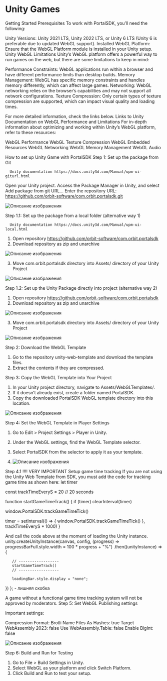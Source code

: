 # Unity Games

Getting Started
Prerequisites
To work with PortalSDK, you’ll need the following:

Unity Versions: Unity 2021 LTS, Unity 2022 LTS, or Unity 6 LTS (Unity 6 is preferable due to updated WebGL support).
Installed WebGL Platform: Ensure that the WebGL Platform module is installed in your Unity setup.
Unity WebGL Limitations
Unity’s WebGL platform offers a powerful way to run games on the web, but there are some limitations to keep in mind:

Performance Constraints: WebGL applications run within a browser and have different performance limits than desktop builds.
Memory Management: WebGL has specific memory constraints and handles memory differently, which can affect large games.
Networking: WebGL networking relies on the browser’s capabilities and may not support all network configurations.
Texture Compression: Only certain types of texture compression are supported, which can impact visual quality and loading times.

For more detailed information, check the links below.
Links to Unity Documentation on WebGL Performance and Limitations
For in-depth information about optimizing and working within Unity’s WebGL platform, refer to these resources:

WebGL Performance
WebGL Texture Compression
WebGL Embedded Resources
WebGL Networking
WebGL Memory Management
WebGL Audio


How to set up Unity Game with PortalSDK
Step 1: Set up the package from Git

      Unity documentation https://docs.unity3d.com/Manual/upm-ui-giturl.html


Open your Unity project.
Access the Package Manager in Unity, and select Add package from git URL...
Enter the repository URL: https://github.com/orbit-software/com.orbit.portalsdk.git

![Описание изображения](assets/unity_games/1.png)

Step 1.1: Set up the package from a local folder (alternative way 1)

      Unity documentation https://docs.unity3d.com/Manual/upm-ui-local.html


1. Open repository https://github.com/orbit-software/com.orbit.portalsdk
2. Download repository as zip and unarchive

![Описание изображения](assets/unity_games/2.png)

3. Move com.orbit.portalsdk directory into Assets/ directory of your Unity Project

![Описание изображения](assets/unity_games/3.png)

Step 1.2: Set up the Unity Package directly into project (alternative way 2)
1. Open repository https://github.com/orbit-software/com.orbit.portalsdk
2. Download repository as zip and unarchive

![Описание изображения](assets/unity_games/4.png)

3. Move com.orbit.portalsdk directory into Assets/ directory of your Unity Project

![Описание изображения](assets/unity_games/5.png)

Step 2: Download the WebGL Template
1. Go to the repository unity-web-template and download the template files.
2. Extract the contents if they are compressed.

Step 3: Copy the WebGL Template into Your Project
1. In your Unity project directory, navigate to Assets/WebGLTemplates/.
2. If it doesn’t already exist, create a folder named PortalSDK.
3. Copy the downloaded PortalSDK WebGL template directory into this location.

![Описание изображения](assets/unity_games/6.png)

Step 4: Set the WebGL Template in Player Settings
1. Go to Edit > Project Settings > Player in Unity.
2. Under the WebGL settings, find the WebGL Template selector.
3. Select PortalSDK from the selector to apply it as your template.

4. ![Описание изображения](assets/unity_games/7.png)

Step 4.1 !!!! VERY IMPORTANT Setup game time tracking
If you are not using the Unity Web Template from SDK, you must add the code for tracking game time as shown here:
let timer

const trackTimeEveryS = 20 // 20 seconds

function startGameTimeTrack() {
   if (timer) clearInterval(timer)

   window.PortalSDK.trackGameTimeTick()

   timer = setInterval(() => {
       window.PortalSDK.trackGameTimeTick()
   }, trackTimeEveryS * 1000)
}


And call the code above at the moment of loading the Unity instance.
unity.createUnityInstance(canvas, config,
   (progress) => progressBarFull.style.width = 100 * progress + "%")
   .then((unityInstance) => {
      
       // ------------------
       startGameTimeTrack()
       // ------------------
      
       loadingBar.style.display = "none";
      
   })
};  - лишняя скобка


A game without a functional game time tracking system will not be approved by moderators.
Step 5: Set WebGL Publishing settings

Important settings:


Compression Format: Brotli
Name Files As Hashes: true
Target WebAssembly 2023: false
Use WebAssembly.Table: false
Enable BigInt: false

![Описание изображения](assets/unity_games/8.png)

Step 6: Build and Run for Testing
1. Go to File > Build Settings in Unity.
2. Select WebGL as your platform and click Switch Platform.
3. Click Build and Run to test your setup.
